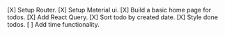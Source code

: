[X] Setup Router.
[X] Setup Material ui.
[X] Build a basic home page for todos.
[X] Add React Query.
[X] Sort todo by created date.
[X] Style done todos.
[ ] Add time functionality.